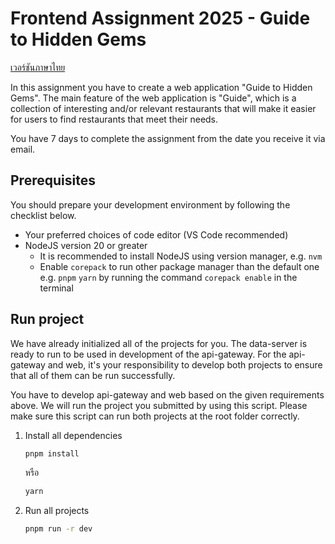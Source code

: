 # Frontend Assignment 2025 - Guide to Hidden Gems

[เวอร์ชันภาษาไทย](./README.md)

In this assignment you have to create a web application "Guide to Hidden Gems". The main feature of the web application is "Guide", which is a collection of interesting and/or relevant restaurants that will make it easier for users to find restaurants that meet their needs.

You have 7 days to complete the assignment from the date you receive it via email.

## Prerequisites

You should prepare your development environment by following the checklist below.

- Your preferred choices of code editor (VS Code recommended)
- NodeJS version 20 or greater
  - It is recommended to install NodeJS using version manager, e.g. `nvm`
  - Enable `corepack` to run other package manager than the default one e.g. `pnpm` `yarn` by running the command `corepack enable` in the terminal

## Run project

We have already initialized all of the projects for you. The data-server is ready to run to be used in development of the api-gateway. For the api-gateway and web, it's your responsibility to develop both projects to ensure that all of them can be run successfully.

You have to develop api-gateway and web based on the given requirements above.
We will run the project you submitted by using this script.
Please make sure this script can run both projects at the root folder correctly.

1. Install all dependencies

   ```sh
   pnpm install
   ```

   หรือ

   ```sh
   yarn
   ```

2. Run all projects

   ```sh
   pnpm run -r dev
   ```
